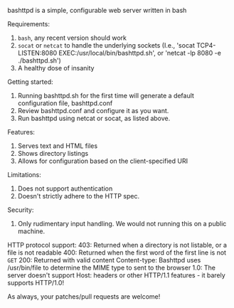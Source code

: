 bashttpd is a simple, configurable web server written in bash

Requirements:
  1. `bash`, any recent version should work
  2. `socat` or `netcat` to handle the underlying sockets (I.e., 'socat TCP4-LISTEN:8080 EXEC:/usr/local/bin/bashttpd.sh', or 'netcat -lp 8080 -e ./bashttpd.sh')
  3. A healthy dose of insanity

Getting started:
  1. Running bashttpd.sh for the first time will generate a default configuration file, bashttpd.conf
  2. Review bashttpd.conf and configure it as you want.
  3. Run bashttpd using netcat or socat, as listed above.

Features:
  1. Serves text and HTML files
  2. Shows directory listings
  3. Allows for configuration based on the client-specified URI

Limitations:
  1. Does not support authentication
  2. Doesn't strictly adhere to the HTTP spec.

Security:
  1. Only rudimentary input handling.  We would not running this on a public machine.

HTTP protocol support:
  403: Returned when a directory is not listable, or a file is not readable
  400: Returned when the first word of the first line is not `GET`
  200: Returned with valid content
  Content-type: Bashttpd uses /usr/bin/file to determine the MIME type to sent to the browser
  1.0: The server doesn't support Host: headers or other HTTP/1.1 features - it barely supports HTTP/1.0!

As always, your patches/pull requests are welcome!
